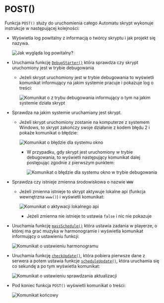 # POST()

Funkcja `POST()` służy do uruchomienia całego Automatu skrypt wykonuje instrukcje w następującej kolejności:

- Wyświetla log powitalny z informacją o twórcy skryptu i jak projekt się nazywa.

    ![Jak wygląda log powitalny?](https://i.imgur.com/BsktlMl.png)
- Uruchamia funkcję [`DebugStarter()`](https://github.com/PFilip08/elektron-radio-player/blob/master/docs/Dokumentacja%20Funkcji/DebugMode.js.md#debugstarter) która sprawdza czy skrypt uruchomiony jest w trybie debugowania
  - Jeżeli skrypt uruchomiony jest w trybie debugowania to wyświetli komunikat informujący na jakim systemie pracuje i pokazuje log o treści:

    ![Komunikat o z trybu debugowania informujący o tym na jakim systemie działa skrypt](https://i.imgur.com/9PQRZlu.png)
- Sprawdza na jakim systemie uruchamiany jest skrypt.
  - Jeżeli skrypt uruchomiony zostanie na komputerze z systemem Windows, to skrypt zakończy swoje działanie z kodem błędu 2 i pokaże komunikat o błędzie:

    ![Komunikat o błędzie dla systemu okno](https://i.imgur.com/yP5dJze.png)
        
    - W przypadku, gdy skrypt jest uruchomiony w trybie debugowania, to wyświetli następujący komunikat dalej postępując zgodnie z pierwszym punktem:
        
        ![Komunikat o błędzie dla systemu okno w trybie debugowania](https://i.imgur.com/2H5Be1q.png)
- Sprawdza czy istnieje zmienna środowiskowa o nazwie `WWW`
  - Jeżeli zmienna istnieje to skrypt aktywuje lokalne api (funkcja wewnętrzna `www()`) i wyświetli komunikat:

    ![Komunikat o aktywacji lokalnego api](https://i.imgur.com/7FItcZu.png)
    - Jeżeli zmienna nie istnieje to ustawia ``false`` i nic nie pokazuje
- Uruchamia funkcję [`massSchedule()`](https://github.com/PFilip08/elektron-radio-player/blob/master/docs/Dokumentacja%20Funkcji/TaskScheduler.js.md#massschedule) która ustawia zadania w playerze, o której ma grać muzyka w harmonogramie i wyświetla komunikat informujący o ustawieniu funkcji:

    ![Komunikat o ustawieniu harmonogramu](https://i.imgur.com/UnezZCp.png)
- Uruchamia funkcję [`checkUpdate()`](https://github.com/PFilip08/elektron-radio-player/blob/master/docs/Dokumentacja%20Funkcji/ApiConnector.js.md#checkupdate), która pobiera pierwsze dane z serwera a potem ustawia funkcje [`scheduleUpdate()`](https://github.com/PFilip08/elektron-radio-player/blob/master/docs/Dokumentacja%20Funkcji/ApiConnector.js.md#scheduleupdate), która uruchamia się co sekundę a po tym wyświetla komunikat:

    ![Komunikat o ustawieniu sprawdzania aktualizacji](https://i.imgur.com/Akm8cAd.png)
- Pod koniec funkcja `POST()` wyświetli komunikat o treści:

    ![Komunikat końcowy](https://i.imgur.com/O9PX2wy.png)